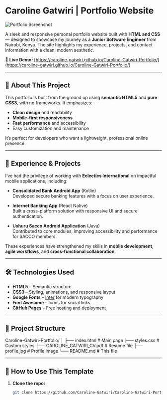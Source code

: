 # Caroline Gatwiri | Portfolio Website

![Portfolio Screenshot](https://caroline-gatwiri.github.io/Caroline-Gatwiri-Portfolio/image.png)

A sleek and responsive personal portfolio website built with **HTML and CSS** — designed to showcase my journey as a **Junior Software Engineer** from Nairobi, Kenya. The site highlights my experience, projects, and contact information with a clean, modern aesthetic.

🚀 **Live Demo:** [https://caroline-gatwiri.github.io/Caroline-Gatwiri-Portfolio/](https://caroline-gatwiri.github.io/Caroline-Gatwiri-Portfolio/)

---

## 🌟 About This Project

This portfolio is built from the ground up using **semantic HTML5** and **pure CSS3**, with no frameworks. It emphasizes:
- **Clean design** and readability
- **Mobile-first responsiveness**
- **Fast performance** and accessibility
- Easy customization and maintenance

It’s perfect for developers who want a lightweight, professional online presence.

---

## 💼 Experience & Projects

I’ve had the privilege of working with **Eclectics International** on impactful mobile applications, including:

- **Consolidated Bank Android App** (Kotlin)  
  Developed secure banking features with a focus on user experience.

- **Internet Banking App** (React Native)  
  Built a cross-platform solution with responsive UI and secure authentication.

- **Ushuru Sacco Android Application** (Java)  
  Contributed to core modules, improving accessibility and performance for SACCO members.

These experiences have strengthened my skills in **mobile development**, **agile workflows**, and **cross-functional collaboration**.

---

## 🛠️ Technologies Used

- **HTML5** – Semantic structure
- **CSS3** – Styling, animations, and responsive layout
- **Google Fonts** – [Inter](https://fonts.google.com/specimen/Inter) for modern typography
- **Font Awesome** – Icons for social links
- **GitHub Pages** – Free hosting and deployment

---

## 📁 Project Structure
Caroline-Gatwiri-Portfolio/
│
├── index.html # Main page
├── styles.css # Custom styles
├── CAROLINE_GATWIRI_CV.pdf # Resume file
├── profile.jpg # Profile image
└── README.md # This file


---

## 🚀 How to Use This Template

1. **Clone the repo:**
   ```bash
   git clone https://github.com/Caroline-Gatwiri/Caroline-Gatwiri-Portfolio.git